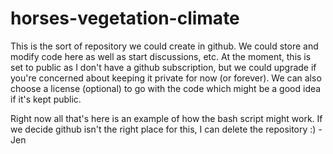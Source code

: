 # horses-vegetation-climate

This is the sort of repository we could create in github. We could store and modify code here as well as start discussions, etc. At the moment, this is set to public as I don't have a github subscription, but we could upgrade if you're concerned about keeping it private for now (or forever). We can also choose a license (optional) to go with the code which might be a good idea if it's kept public. 

Right now all that's here is an example of how the bash script might work. If we decide github isn't the right place for this, I can delete the repository :) - Jen
